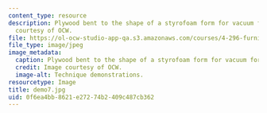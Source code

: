 ```yaml
---
content_type: resource
description: Plywood bent to the shape of a styrofoam form for vacuum forming. Image
  courtesy of OCW.
file: https://ol-ocw-studio-app-qa.s3.amazonaws.com/courses/4-296-furniture-making-spring-2005/0f6ea4bb8621e27274b2409c487cb362_demo7.jpg
file_type: image/jpeg
image_metadata:
  caption: Plywood bent to the shape of a styrofoam form for vacuum forming.
  credit: Image courtesy of OCW.
  image-alt: Technique demonstrations.
resourcetype: Image
title: demo7.jpg
uid: 0f6ea4bb-8621-e272-74b2-409c487cb362
---
```

